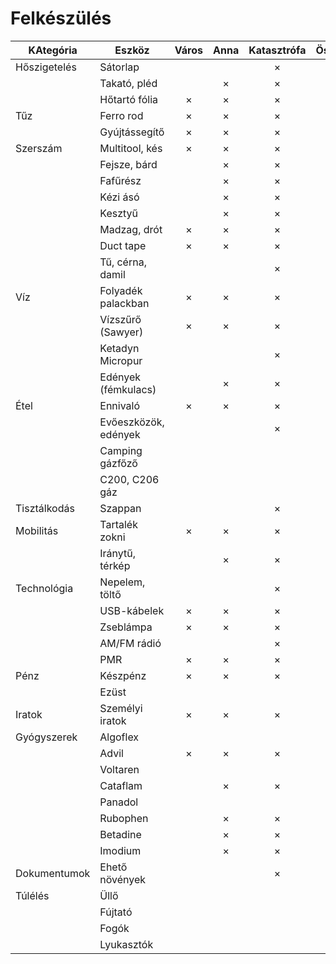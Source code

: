 # Felkészülés

| KAtegória    | Eszköz                  | Város | Anna | Katasztrófa | Összeomlás |
|--------------|-------------------------|:-----:|:----:|:-----------:|:----------:|
| Hőszigetelés | Sátorlap                |       |      | ×           | ×          |
|              | Takató, pléd            |       | ×    | ×           | ×          |
|              | Hőtartó fólia           | ×     | ×    | ×           | ×          |
| Tűz          | Ferro rod               | ×     | ×    | ×           | ×          |
|              | Gyújtássegítő           | ×     | ×    | ×           | ×          |
| Szerszám     | Multitool, kés          | ×     | ×    | ×           | ×          |
|              | Fejsze, bárd            |       | ×    | ×           | ×          |
|              | Fafűrész                |       | ×    | ×           | ×          |
|              | Kézi ásó                |       | ×    | ×           | ×          |
|              | Kesztyű                 |       | ×    | ×           | ×          |
|              | Madzag, drót            | ×     | ×    | ×           | ×          |
|              | Duct tape               | ×     | ×    | ×           | ×          |
|              | Tű, cérna, damil        |       |      | ×           | ×          |
| Víz          | Folyadék palackban      | ×     | ×    | ×           | ×          |
|              | Vízszűrő (Sawyer)       | ×     | ×    | ×           | ×          |
|              | Ketadyn Micropur        |       |      | ×           | ×          |
|              | Edények (fémkulacs)     |       | ×    | ×           | ×          |
| Étel         | Ennivaló                | ×     | ×    | ×           | ×          |
|              | Evőeszközök, edények    |       |      | ×           | ×          |
|              | Camping gázfőző         |       |      |             | ×          |
|              | C200, C206 gáz          |       |      |             | ×          |
| Tisztálkodás | Szappan                 |       |      | ×           | ×          |
| Mobilitás    | Tartalék zokni          | ×     | ×    | ×           | ×          |
|              | Iránytű, térkép         |       | ×    | ×           | ×          |
| Technológia  | Nepelem, töltő          |       |      | ×           | ×          |
|              | USB-kábelek             | ×     | ×    | ×           | ×          |
|              | Zseblámpa               | ×     | ×    | ×           | ×          |
|              | AM/FM rádió             |       |      | ×           | ×          |
|              | PMR                     | ×     | ×    | ×           | ×          |
| Pénz         | Készpénz                | ×     | ×    | ×           | ×          |
|              | Ezüst                   |       |      |             | ×          |
| Iratok       | Személyi iratok         | ×     | ×    | ×           | ×          |
| Gyógyszerek  | Algoflex                |       |      |             | ×          |
|              | Advil                   | ×     | ×    | ×           | ×          |
|              | Voltaren                |       |      |             | ×          |
|              | Cataflam                |       | ×    | ×           | ×          |
|              | Panadol                 |       |      |             | ×          |
|              | Rubophen                |       | ×    | ×           | ×          |
|              | Betadine                |       | ×    | ×           | ×          |
|              | Imodium                 |       | ×    | ×           | ×          |
| Dokumentumok | Ehető növények          |       |      | ×           | ×          |
| Túlélés      | Üllő                    |       |      |             | ×          |
|              | Fújtató                 |       |      |             | ×          |
|              | Fogók                   |       |      |             | ×          |
|              | Lyukasztók              |       |      |             | ×          |
